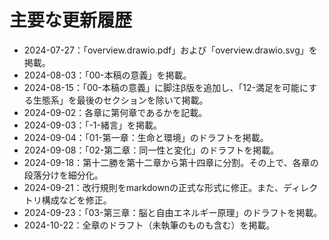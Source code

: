 # 主要な更新履歴

- 2024-07-27：「overview.drawio.pdf」および「overview.drawio.svg」を掲載。
- 2024-08-03：「00-本稿の意義」を掲載。
- 2024-08-15：「00-本稿の意義」に脚注β版を追加し、「12-満足を可能にする生態系」を最後のセクションを除いて掲載。
- 2024-09-02：各章に第何章であるかを記載。
- 2024-09-03：「-1-緒言」を掲載。
- 2024-09-04：「01-第一章：生命と環境」のドラフトを掲載。
- 2024-09-08：「02-第二章：同一性と変化」のドラフトを掲載。
- 2024-09-18：第十二勝を第十二章から第十四章に分割。その上で、各章の段落分けを細分化。
- 2024-09-21：改行規則をmarkdownの正式な形式に修正。また、ディレクトリ構成などを修正。
- 2024-09-23：「03-第三章：脳と自由エネルギー原理」のドラフトを掲載。
- 2024-10-22：全章のドラフト（未執筆のものも含む）を掲載。